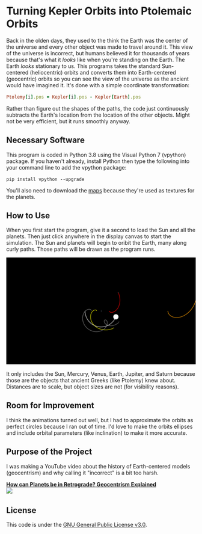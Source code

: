 # Turning Kepler Orbits into Ptolemaic Orbits
Back in the olden days, they used to the think the Earth was the center of the universe and every other object was made to travel around it. This view of the universe is incorrect, but humans believed it for thousands of years because that's what it <i>looks</i> like when you're standing on the Earth. The Earth <i>looks</i> stationary to us. This programs takes the standard Sun-centered (heliocentric) orbits and converts them into Earth-centered (geocentric) orbits so you can see the view of the universe as the ancient would have imagined it. It's done with a simple coordinate transformation:

```ruby
Ptolemy[i].pos = Kepler[i].pos - Kepler[Earth].pos
```

Rather than figure out the shapes of the paths, the code just continuously subtracts the Earth's location from the location of the other objects. Might not be very efficient, but it runs smoothly anyway.

## Necessary Software
This program is coded in Python 3.8 using the Visual Python 7 (vpython) package. If you haven't already, install Python then type the following into your command line to add the vpython package:

```
pip install vpython --upgrade
```

You'll also need to download the <a href="https://github.com/ScienceAsylum/Orbital-Transformation/tree/main/Maps">maps</a> because they're used as textures for the planets.

## How to Use
When you first start the program, give it a second to load the Sun and all the planets. Then just click anywhere in the display canvas to start the simulation. The Sun and planets will begin to oribit the Earth, many along curly paths. Those paths will be drawn as the program runs.

<img src="https://github.com/ScienceAsylum/Orbital-Transformation/blob/main/Screenshot.png">

It only includes the Sun, Mercury, Venus, Earth, Jupiter, and Saturn because those are the objects that ancient Greeks (like Ptolemy) knew about. Distances are to scale, but object sizes are not (for visibility reasons).

## Room for Improvement
I think the animations turned out well, but I had to approximate the orbits as perfect circles because I ran out of time. I'd love to make the orbits ellipses and include orbital parameters (like inclination) to make it more accurate.

## Purpose of the Project
I was making a YouTube video about the history of Earth-centered models (geocentrism) and why calling it &quot;incorrect&quot; is a bit too harsh.

<a href="https://youtu.be/yC74lhJX9Ck">
    <b>How can Planets be in Retrograde? Geocentrism Explained</b></br>
    <img src="https://img.youtube.com/vi/yC74lhJX9Ck/mqdefault.jpg">
</a>

## License
This code is under the <a href="https://github.com/ScienceAsylum/Orbital-Transformation">GNU General Public License v3.0</a>.
